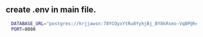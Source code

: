 <!-- https://jwt.io/   this is token generator-->


## create .env in main file.

```bash
  DATABASE_URL="postgres://krjjawsn:78YCOyxYtRu8YyhjBj_BY8kRseo-VqBP@heffalump.db.elephantsql.com/krjjawsn"
  PORT=8080
```